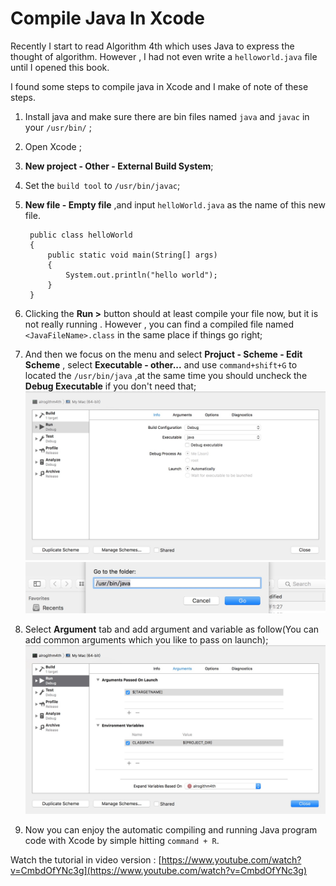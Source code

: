 # Compile Java In Xcode
Recently I start to read Algorithm 4th which uses Java to express the thought of algorithm. However , I had not even write a `helloworld.java` file until I opened this book.

I found some steps to compile java in Xcode and I make of note of these steps.

1. Install java and make sure there are bin files named `java` and `javac` in your `/usr/bin/` ;
2. Open Xcode ;
3. **New project - Other - External Build System**;
4. Set the `build tool` to `/usr/bin/javac`;
5. **New file - Empty file** ,and input `helloWorld.java` as the name of this new file.

		public class helloWorld
		{
			public static void main(String[] args)
			{
				System.out.println("hello world");
			}
		}

5. Clicking the **Run >** button should at least compile  your file now, but it is not really running . However , you can find a compiled file named `<JavaFileName>.class` in the same place if things go right;
6. And then we focus on the menu and select **Projuct - Scheme - Edit Scheme** , select **Executable - other...** and use `command+shift+G` to located the `/usr/bin/java` ,at the same time you should uncheck the **Debug Executable** if you don't need that;
![QQ20160220-0@2x](media/QQ20160220-0@2x.jpg)
![QQ20160220-1@2x](media/QQ20160220-1@2x.jpg)

8. Select **Argument** tab and add argument and variable as follow(You can add common arguments which you like to pass on launch);
![QQ20160220-2@2x](media/QQ20160220-2@2x.jpg)

9. Now you can enjoy the automatic compiling and running Java program code with Xcode by simple hitting `command + R`.



Watch the tutorial in video version : [https://www.youtube.com/watch?v=CmbdOfYNc3g](https://www.youtube.com/watch?v=CmbdOfYNc3g)

